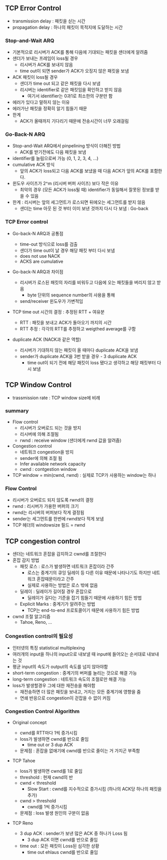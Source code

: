 ## TCP Error Control

* transmission delay : 패킷을 싣는 시간
* propagation delay :  하나의 패킷이 목적지에 도달하는 시간

### Stop-and-Wait ARQ

* 기본적으로 리시버가 ACK를 통해 다음에 기대되는 패킷을 샌더에게 알려줌
* 샌더가 보내는 프레임이 loss될 경우
  * 리시버가 ACK를 보내지 않음
  * time out이 되면 sender가 ACK가 오징지 않은 패킷을 보냄
* ACK 패킷이 loss될 경우
  * 샌더가 time out 되고 같은 패킷을 다시 보냄
  * 리시버는 identifier로 같은 패킷임을 확인하고 받지 않음
    * 여기서 identifier는 0과1로 최소한의 구분만 함
*  에러가 있다고 말하지 않는 이유
  * 에러가난 패킷을 정확히 알기 힘들기 때문
* 한계
  * ACK가 올때까지 기다리기 때문에 전송시간이 너무 오래걸림

### Go-Back-N ARQ

* Stop-and-Wait ARQ에서 pinpelining 방식이 더해진 방법
  * ACK를 받기전에도 다음 패킷을 보냄
* identifier를 늘림으로써 가능 (0, 1,  2, 3, 4, ...)
* cumulative ACK 방식
  * 앞의 ACK가 loss되고 다음 ACK를 보냈을 때 다음 ACK가 앞의 ACK를 포함한다.
* 윈도우 사이즈가  2^m (리시버 버퍼 사이즈) 보다 작은 이유
  * 최악의 경우 (모든 ACK가 loss될 때) identifier가 동일해서 잘못된 정보를 받을 수 있음
* 한계 : 리시버는 앞의 세그먼트가 로스되면 뒤에오는 세그먼트를 받지 않음
  * 샌더는 time 아웃 된 것 부터 이미 보낸 것까지 다시 다 보냄 :  Go-back

### TCP Error control

* Go-back-N ARQ과 공통점

  * time-out 방식으로 loss를 검출
  * 샌더가 time out이 날 경우 해당 패킷 부터 다시 보냄
  * does not use NACK
  * ACKS are cumulative

* Go-back-N ARQ과 차이점

  * 리시버가 로스된 패킷의 자리를 비워두고 다음에 오는 패킷들을 버리지 않고 받음
    * byte 단위의 sequence number의 사용을 통해
  * send/receiver 윈도우가 가변적임

* TCP time out 시간의 결정 : 추정된 RTT + 여유분

  * RTT : 패킷을 보내고 ACK가 돌아오기 까지의 시간
  * RTT 추정 : 각각의 RTT를 추정하고 weigthed average를 구함

* duplicate ACK (NACK과 같은 역할)

  * 리시버가 기대하지 않는 패킷이 올 때마다 duplicate ACK을 보냄
  * sender가 duplicate ACK을 3번 받을 경우 - 3 duplicate ACK
    * time out이 되기 전에 해당 패킷이 loss 됐다고 생각하고 해당 패킷부터 다시 보냄

   

## TCP Window Control

* trassmission rate : TCP window size에 비례

### summary

* Flow control
  * 리시버가 오버로드 되는 것을 방지
  * 리시버에 의해 조절됨
  * rwnd : receive window (샌더에게 rwnd 값을 알려줌)
* Congestion control
  * 네트워크 congestion을 방지
  * sender에 의해 조절 됨
  * Infer available network capacity
  * cwnd : contgestion window
* TCP window = min(cwnd, rwnd) : 실제로 TCP가 사용하는 window는 하나

### Flow Control

* 리시버가 오버로드 되지 않도록 rwnd의 결정
* rwnd : 리시버가 가용한 버퍼의 크기
* rwnd는 리시버의 버퍼보다 작게 결정됨
* sender는 세그먼트를 한번에 rwnd보다 적게 보냄
* TCP 헤더의 windowsize 필드 = rwnd

## TCP congestion control

* 샌더는 네트워크 혼잡을 감지하고 cwnd를 조절한다
* 혼잡 감지 방법
  * 패킷 로스 : 로스가 발생하면 네트워크 혼잡이라 간주
    *  로스는 중계기의 큐잉 딜레이 등 다른 이유 때문에 나타나기도 하지만 네트워크 혼잡때문이라고 간주
    * 실제로 사용하는 방법은 로스 밖에 없음
  * 딜레이 : 딜레이가 길어질 경우 혼잡으로
    * 딜레이가 길다는 기준을 잡기 힘들기 때문에 사용하기 힘든 방법
  * Explicit Marks : 중계기가 알려주는 방법
    * TCP는 end-to-end  프로토콜이기 때문에 사용하기 힘든 방법
* cwnd 조절 알고리즘
  * Tahoe, Reno, ...

### Congestion control의 필요성

*  인터넷의 특징 statistical multiplexing
  * 여러개의 input을 하나의 input으로 내보낼 때 input에 들어오는 순서대로 내보내는 것
  *   평균 input의 속도가 output의 속도를 넘지 않아야함
* short-term congestion : 중계기의 버퍼를 늘리는 것으로 해결 가능
* long-term congestion : 네트워크 속도의 조절로만 해결 가능
* loss가 발생할경우 그에 대한 재전송을 해야함
  * 재전송하면 더 많은 패킷을 보내고, 거치는 모든 중계기에 영향을 줌
  * 연쇄 반응으로 congestion이 걷잡을 수 없이 커짐

### Congestion Control Algorithm

* Original concept
  * cwnd를 RTT마다 1씩 증가시킴
  * loss가 발생하면 cwnd를 반으로 줄임
    * time out or 3 dup ACK
  * 문제점 : 혼잡을 없애기에 cwnd를 반으로 줄이는 거 가지곤 부족함
* TCP Tahoe
  * loss가 발생하면 cwnd를 1로 줄임
  * threshold : 현재 cwnd의 반
  * cwnd < threshold
    * Slow Start : cwnd를 지수적으로 증가시킴 (하나의 ACK당 하나의 패킷을 추가)
  * cwnd > threshold 
    * cwnd를 1씩 증가시킴
  * 문제점 : loss 발생 원인의 구분이 없음

* TCP Reno
  * 3 dup ACK : sender가 보낸 많은 ACK 중 하나가 Loss 됨
    * 3 dup ACK 이면 cwnd를 반으로 줄임
  * time out : 모든 패킷이 Loss된 심각한 상황
    * time out ehlaus cwnd를 반으로 줄임

